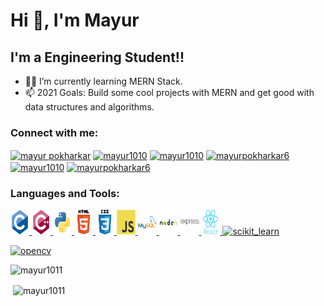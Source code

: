 <h1 align="left">Hi 👋, I'm Mayur</h1>
<h2 align="left">I'm a Engineering Student!!</h2>

- 👨‍💻 I’m currently learning MERN Stack.
- 📫 2021 Goals: Build some cool projects with MERN and get good with data structures and algorithms.

<h3 align="left">Connect with me:</h3>
<p align="left">
<a href="https://linkedin.com/in/mayur pokharkar" target="blank"><img align="center" src="https://raw.githubusercontent.com/rahuldkjain/github-profile-readme-generator/master/src/images/icons/Social/linked-in-alt.svg" alt="mayur pokharkar" height="30" width="40" /></a>
<a href="https://www.codechef.com/users/mayur1010" target="blank"><img align="center" src="https://cdn.jsdelivr.net/npm/simple-icons@3.1.0/icons/codechef.svg" alt="mayur1010" height="30" width="40" /></a>
<a href="https://www.hackerrank.com/mayur1010" target="blank"><img align="center" src="https://raw.githubusercontent.com/rahuldkjain/github-profile-readme-generator/master/src/images/icons/Social/hackerrank.svg" alt="mayur1010" height="30" width="40" /></a>
<a href="https://codeforces.com/profile/mayurpokharkar6" target="blank"><img align="center" src="https://cdn.jsdelivr.net/npm/simple-icons@3.0.1/icons/codeforces.svg" alt="mayurpokharkar6" height="30" width="40" /></a>
<a href="https://www.leetcode.com/the_4D" target="blank"><img align="center" src="https://raw.githubusercontent.com/rahuldkjain/github-profile-readme-generator/master/src/images/icons/Social/leet-code.svg" alt="mayur1010" height="30" width="40" /></a>
<a href="https://auth.geeksforgeeks.org/user/mayurpokharkar6" target="blank"><img align="center" src="https://raw.githubusercontent.com/rahuldkjain/github-profile-readme-generator/master/src/images/icons/Social/geeks-for-geeks.svg" alt="mayurpokharkar6" height="30" width="40" /></a>
</p>

<h3 align="left">Languages and Tools:</h3>
<p align="left"> <a href="https://www.cprogramming.com/" target="_blank"> <img src="https://raw.githubusercontent.com/devicons/devicon/master/icons/c/c-original.svg" alt="c" width="30" height="40"/> </a> 
<a href="https://www.w3schools.com/cpp/" target="_blank"> <img src="https://raw.githubusercontent.com/devicons/devicon/master/icons/cplusplus/cplusplus-original.svg" alt="cplusplus" width="30" height="40"/> </a> 
<a href="https://www.python.org" target="_blank"> <img src="https://raw.githubusercontent.com/devicons/devicon/master/icons/python/python-original.svg" alt="python" width="30" height="40"/> </a>
<a href="https://www.w3.org/html/" target="_blank"> <img src="https://raw.githubusercontent.com/devicons/devicon/master/icons/html5/html5-original-wordmark.svg" alt="html5" width="30" height="40"/> </a>  
<a href="https://www.w3schools.com/css/" target="_blank"> <img src="https://raw.githubusercontent.com/devicons/devicon/master/icons/css3/css3-original-wordmark.svg" alt="css3" width="30" height="40"/> </a> 
<a href="https://developer.mozilla.org/en-US/docs/Web/JavaScript" target="_blank"> <img src="https://raw.githubusercontent.com/devicons/devicon/master/icons/javascript/javascript-original.svg" alt="javascript" width="30" height="40"/> </a> 
<a href="https://www.mysql.com/" target="_blank"> <img src="https://raw.githubusercontent.com/devicons/devicon/master/icons/mysql/mysql-original-wordmark.svg" alt="mysql" width="30" height="40"/> </a> 
<a href="https://nodejs.org" target="_blank"> <img src="https://raw.githubusercontent.com/devicons/devicon/master/icons/nodejs/nodejs-original-wordmark.svg" alt="nodejs" width="30" height="40"/> </a> 
<a href="https://expressjs.com" target="_blank"> <img src="https://raw.githubusercontent.com/devicons/devicon/master/icons/express/express-original-wordmark.svg" alt="express" width="30" height="40"/> </a> 
<a href="https://reactjs.org/" target="_blank"> <img src="https://raw.githubusercontent.com/devicons/devicon/master/icons/react/react-original-wordmark.svg" alt="react" width="30" height="40"/> </a> 
<a href="https://scikit-learn.org/" target="_blank"> <img src="https://upload.wikimedia.org/wikipedia/commons/0/05/Scikit_learn_logo_small.svg" alt="scikit_learn" width="30" height="40"/> </a> </p>
<a href="https://opencv.org/" target="_blank"> <img src="https://www.vectorlogo.zone/logos/opencv/opencv-icon.svg" alt="opencv" width="30" height="40"/> </a>

<p><img align="left" src="https://github-readme-stats.vercel.app/api/top-langs?username=mayur1011&show_icons=true&locale=en&layout=compact" alt="mayur1011" /></p>

<br/>

<p>&nbsp;<img align="center" src="https://github-readme-stats.vercel.app/api?username=mayur1011&show_icons=true&locale=en" alt="mayur1011" /></p>
